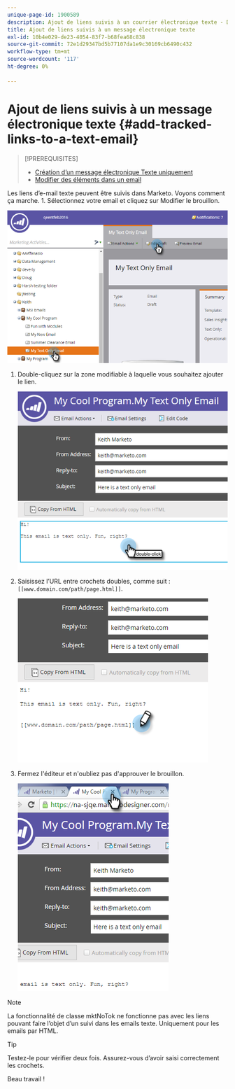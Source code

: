```yaml
---
unique-page-id: 1900589
description: Ajout de liens suivis à un courrier électronique texte - Documents Marketo - Documentation du produit
title: Ajout de liens suivis à un message électronique texte
exl-id: 10b4e029-de23-4054-83f7-b68fea68c838
source-git-commit: 72e1d29347bd5b77107da1e9c30169cb6490c432
workflow-type: tm+mt
source-wordcount: '117'
ht-degree: 0%

---
```


# Ajout de liens suivis à un message électronique texte {#add-tracked-links-to-a-text-email}

>[!PREREQUISITES]
>
>* [Création d’un message électronique Texte uniquement](/help/marketo/product-docs/email-marketing/general/creating-an-email/create-a-text-only-email.md)
>* [Modifier des éléments dans un email](/help/marketo/product-docs/email-marketing/general/email-editor-2/edit-elements-in-an-email.md)


Les liens d’e-mail texte peuvent être suivis dans Marketo. Voyons comment ça marche. 1. Sélectionnez votre email et cliquez sur Modifier le brouillon.

![](assets/one-9.png)

1. Double-cliquez sur la zone modifiable à laquelle vous souhaitez ajouter le lien.

   ![](assets/two-8.png)

1. Saisissez l’URL entre crochets doubles, comme suit : `[[www.domain.com/path/page.html]]`.

   ![](assets/three-8.png)

1. Fermez l&#39;éditeur et n&#39;oubliez pas d&#39;approuver le brouillon.

   ![](assets/four-6.png)

>[!NOTE]
>
>La fonctionnalité de classe mktNoTok ne fonctionne pas avec les liens pouvant faire l’objet d’un suivi dans les emails texte. Uniquement pour les emails par HTML.

>[!TIP]
>
>Testez-le pour vérifier deux fois. Assurez-vous d’avoir saisi correctement les crochets.

Beau travail !
